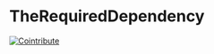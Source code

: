 # TheRequiredDependency

[![Cointribute](https://img.shields.io/badge/Cointribute_to_this_project-blue)](https://localhost:7268/repositories/860734930/cointribute/0x810e83df4a8d9f75b1d099ae828c75459ff21816)
